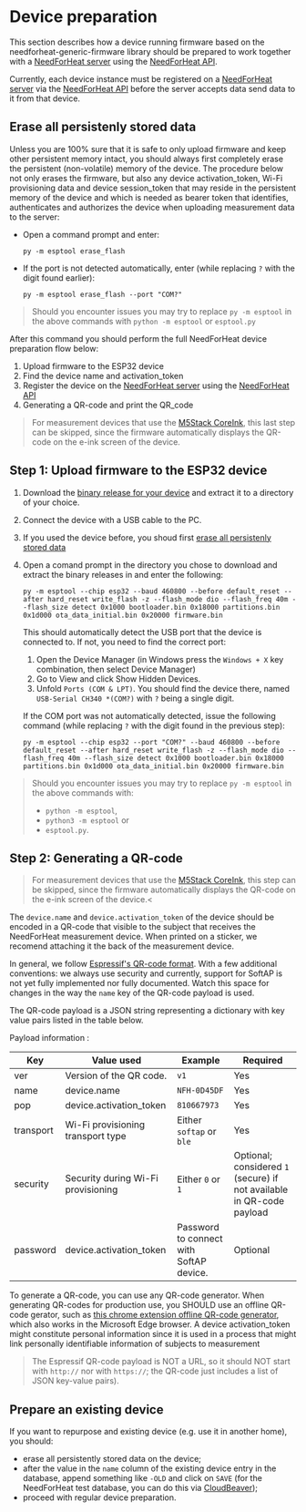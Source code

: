 # Device preparation

This section describes how a device running firmware based on the needforheat-generic-firmware library should be prepared to work together with a [NeedForHeat server](https://github.com/energietransitie/needforheat-server-configuration) using the [NeedForHeat API](https://github.com/energietransitie/needforheat-server-api).

Currently, each device instance must be registered on a [NeedForHeat server](https://github.com/energietransitie/needforheat-server-configuration) via the [NeedForHeat API](https://github.com/energietransitie/needforheat-server-api) before the server accepts data send data to it from that device.

## Erase all persistenly stored data

Unless you are 100% sure that it is safe to only upload firmware and keep other persistent memory intact, you should always first completely erase the persistent (non-volatile) memory of the device. The procedure below not only erases the firmware, but also any device activation_token, Wi-Fi provisioning data and device session_token that may reside in the persistent memory of the device and which is needed as bearer token that identifies, authenticates and authorizes the device when uploading measurement data to the server:

*	Open a command prompt and enter:
	```shell
	py -m esptool erase_flash
	```
*	If the port is not detected automatically, enter (while replacing `?`  with the digit found earlier):
	```shell
	py -m esptool erase_flash --port "COM?" 
	```

> Should you encounter issues you may try to replace `py -m esptool` in the above commands with `python -m esptool` or `esptool.py`

After this command you should perform the full NeedForHeat device preparation flow below:

1. Upload firmware to the ESP32 device
2. Find the device name and activation_token
3. Register the device on the [NeedForHeat server](https://github.com/energietransitie/needforheat-server-configuration) using the [NeedForHeat API](https://github.com/energietransitie/needforheat-server-api)
4. Generating a QR-code and print the QR_code<br>
> For measurement devices that use the [M5Stack CoreInk](https://github.com/m5stack/M5-CoreInk), this last step can be skipped, since the firmware automatically displays the QR-code on the e-ink screen of the device.
 

## Step 1: Upload firmware to the ESP32 device

1. Download the [binary release for your device](https://github.com/energietransitie/needforheat-generic-firmware/releases) and extract it to a directory of your choice.
2. Connect the device with a USB cable to the PC.
3. If you used the device before, you shoud first [erase all persistenly stored data](#erase-all-persistenly-stored-data)
4.	Open a comand prompt in the directory you chose to download and extract the binary releases in and enter the following:
	```shell
	py -m esptool --chip esp32 --baud 460800 --before default_reset --after hard_reset write_flash -z --flash_mode dio --flash_freq 40m --flash_size detect 0x1000 bootloader.bin 0x18000 partitions.bin 0x1d000 ota_data_initial.bin 0x20000 firmware.bin  
	```

	This should automatically detect the USB port that the device is connected to. If not, you need to find the correct port:
	1. Open the Device Manager (in Windows press the `Windows + X` key combination, then select Device Manager)
	2. Go to View and click Show Hidden Devices. 
	3. Unfold `Ports (COM & LPT)`. You should find the device there, named `USB-Serial CH340 *(COM?)` with `?` being a single digit.  
	
	If the COM port was not automatically detected, issue the following command (while replacing `?` with the digit found in the previous step): 
	```shell
	py -m esptool --chip esp32 --port "COM?" --baud 460800 --before default_reset --after hard_reset write_flash -z --flash_mode dio --flash_freq 40m --flash_size detect 0x1000 bootloader.bin 0x18000 partitions.bin 0x1d000 ota_data_initial.bin 0x20000 firmware.bin
	```

> Should you encounter issues you may try to replace `py -m esptool` in the above commands with:
>
> - `python -m esptool`, 
> - `python3 -m esptool` or
> - `esptool.py`.

## Step 2: Generating a QR-code
> For measurement devices that use the [M5Stack CoreInk](https://github.com/m5stack/M5-CoreInk), this step can be skipped, since the firmware automatically displays the QR-code on the e-ink screen of the device.<

The `device.name` and `device.activation_token` of the device should be encoded in a QR-code that visible to the subject that receives the NeedForHeat measurement device. When printed on a sticker, we recomend attaching it the back of the measurement device.

In general, we follow [Espressif's QR-code format](https://github.com/espressif/esp-idf-provisioning-android#qr-code-scan). With a few additional conventions: we always use security and currently, support for SoftAP is not yet fully implemented nor fully documented. Watch this space for changes in the way the `name` key of the QR-code payload is used.

The QR-code payload is a JSON string representing a dictionary with key value pairs listed in the table below.

Payload information : 

| Key       	| Value used                           	| Example                                  	| Required                                                            	|
|-----------	|------------------------------------	|-----------------------------------------	|---------------------------------------------------------------------	|
| ver       	| Version of the QR code.            	| `v1`				               	| Yes                                                                 	|
| name      	| device.name	 		 	| `NFH-0D45DF`                             	| Yes                                                                 	|
| pop       	| device.activation_token              	| `810667973`				   	| Yes								 	|
| transport 	| Wi-Fi provisioning transport type 	| Either `softap` or `ble`	               	| Yes                                                                 	|
| security  	| Security during Wi-Fi provisioning  	| Either `0` or `1`		              	| Optional; considered `1` (secure) if not available in QR-code payload	|
| password  	| device.activation_token         	| Password to connect with SoftAP device. 	| Optional                                                            	|

To generate a QR-code, you can use any QR-code generator. When generating QR-codes for production use, you SHOULD use an offline QR-code gerator, such as [this chrome extension offline QR-code generator](https://chrome.google.com/webstore/detail/offline-qr-code-generator/fehmldbcmhbdkofkiaedfejkalnidchm), which also works in the Microsoft Edge browser. A device activation_token might constitute personal information since it is used in a process that might link personally identifiable information of subjects to measurement 
> The Espressif QR-code payload is NOT a URL, so it should NOT start with `http://` nor with `https://`; the QR-code just includes a list of JSON key-value pairs).

## Prepare an existing device

If you want to repurpose and existing device (e.g. use it in another home), you should:

* erase all persistently stored data on the device;
* after the value in the `name` column of the existing device entry in the database, append something like `-OLD` and click on `SAVE` (for the NeedForHeat test database, you can do this via [CloudBeaver](https://db.energietransitiewindesheim.nl/#/));
*  proceed with regular device preparation.
